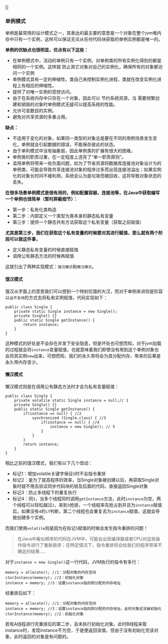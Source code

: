 []
### 单例模式
单例是最常用的设计模式之一，其表达的最主要的意思是一个对象在整个jvm堆内存中只有一个实例，这样可以保证无论从任何代码块获取的单例实例都是唯一的。

**单例的优缺点也很明显，优点有以下这些：**
 - 在单例模式中，活动的单例只有一个实例，对单例类的所有实例化得到的都是相同的一个实例。这样就 防止其它对象对自己的实例化，确保所有的对象都访问一个实例
 - 单例模式具有一定的伸缩性，类自己来控制实例化进程，类就在改变实例化进程上有相应的伸缩性。
 - 提供了对唯一实例的受控访问。
 - 由于在系统内存中只存在一个对象，因此可以 节约系统资源，当 需要频繁创建和销毁的对象时单例模式无疑可以提高系统的性能。
 - 允许可变数目的实例。
 - 避免对共享资源的多重占用。

**缺点：**
 - 不适用于变化的对象，如果同一类型的对象总是要在不同的用例场景发生变化，单例就会引起数据的错误，不能保存彼此的状态。
 - 由于单利模式中没有抽象层，因此单例类的扩展有很大的困难。
 - 单例类的职责过重，在一定程度上违背了“单一职责原则”。
 - 滥用单例将带来一些负面问题，如为了节省资源将数据库连接池对象设计为的单例类，可能会导致共享连接池对象的程序过多而出现连接池溢出；如果实例化的对象长时间不被利用，系统会认为是垃圾而被回收，这将导致对象状态的丢失。

**在很多场景单例模式是很有用的，例如配置容器，连接池等，在Java中获取编写一个单例也很简单（暂时屏蔽细节）：**
 - 第一步：私有化类构造
 - 第二步：内部定义一个类型为类本身的静态私有变量
 - 第三步：提供一个静态共有方法获取这个私有变量（获取之前赋值）

**尤其是第三步，我们在获取这个私有变量的时候要对其进行赋值，那么就有两个阶段可以做这件事，**
 - 定义静态私有变量的时候直接赋值
 - 调用公有静态方法的时候再赋值

这就引出了两种实现模式：``饿汉模式``和``懒汉模式``。
#### 饿汉模式
饿汉从字面上的意思我们可以想到一个特别饥饿的大汉，而对于单例来讲则是形容以``迫不及待``的方式去将私有实例赋值，代码实现如下：
```
public class Single {
	private static Single instance = new Single();
	private Single() {}
	public static Single getInstance() {
		return instance;
	}
}
```
这种模式的好处是不会存在并发下安全隐患，但是坏处也可想而知，对于jvm加载的过程就会将``instance``变量赋值，也就意味着我们即使没有用到这个单例对象也会将其实例``new``出来，可想而知，我们的永久带将会为其分配内存，带来的后果是永久带内存变少。

#### 懒汉模式
懒汉模式则是在调用公有静态方法时才会为私有变量赋值：
```
public class Single {
	private volatile static Single instance = null;// 1
	private Single() {}
	public static Single getInstance() {
		if(instance == null) { //2
			synchronized (Single.class) { //3
				if(instance == null) { //4
					instance = new Single(); // 5
				}
			}
		}
		return instance;
	}
}
```
相比之前的饿汉模式，我们有以下几个改动：
 - 标记1：增加volatile关键字保证``5``时不会指令重排
 - 标记2：是为了提高程序的效率，当Single对象被创建以后，再获取Single对象时就不用去验证同步代码块的锁及后面的代码，直接返回Single对象
 - 标记3：防止多线程下的重复执行
 - 标记4：同``3``，当多个线程同时调用``getInstance``方法，此时``instance``为空，两个线程可以轻松越过``2``，来到``3``抢锁，一个线程率先抢占到并且为``instance``赋值后，如果没有``4``的``if``判断，第二个线程也会重复去为``instance``赋值，这就会导致创建多个实例。

而我们使用``volatile``则是因为在标记``5``赋值的时候会发生指令重排的问题！
> 在Java中看似顺序的代码在JVM中，可能会出现编译器或者CPU对这些操作指令进行了重新排序；在特定情况下，指令重排将会给我们的程序带来不确定的结果.....

对于``instance = new Single()``这一行代码，JVM执行的指令有多行：
```
memory = allocate(); //1：分配对象的内存空间
ctorInstance(memory); //2：初始化对象
instance = memory; //3：设置instance指向刚分配的内存地址
```
经重排后如下：
```
memory = allocate(); //1：分配对象的内存空间
instance = memory; //3：设置instance指向刚分配的内存地址，此时对象还没被初始化
ctorInstance(memory); //2：初始化对象
```
若有A线程进行完重排后的第二步，且未执行初始化对象。此时B线程来取instance时，发现instance不为空，于是便返回该值，但由于没有初始化完该对象，此时返回的对象是有问题的。
